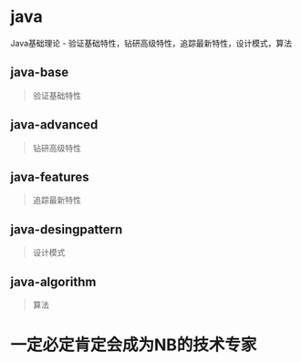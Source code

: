 # java
Java基础理论 - 验证基础特性，钻研高级特性，追踪最新特性，设计模式，算法

## java-base 
> 验证基础特性

## java-advanced
> 钻研高级特性

## java-features
> 追踪最新特性

## java-desingpattern
> 设计模式

## java-algorithm
> 算法

# **一定必定肯定会成为NB的技术专家**